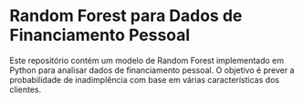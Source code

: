 # Random Forest para Dados de Financiamento Pessoal

Este repositório contém um modelo de Random Forest implementado em Python para analisar dados de financiamento pessoal. O objetivo é prever a probabilidade de inadimplência com base em várias características dos clientes.